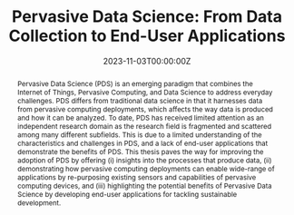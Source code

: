 ---
title: "Pervasive Data Science: From Data Collection to End-User Applications"
authors:
- admin 
#author_notes:
#- "Equal contribution"
#- "Equal contribution"
date: "2023-11-03T00:00:00Z"
#doi: "https://doi.org/10.1109/MC.2022.3143087"

# Schedule page publish date (NOT publication's date).
publishDate: "2023-11-03T00:00:00Z"

# Publication type.
# Accepts a single type but formatted as a YAML list (for Hugo requirements).
# Enter a publication type from the CSL standard.
publication_types: ["article-journal"] 
#publication_types: ["article"]

# Publication name and optional abbreviated publication name.
publication: Doctoral Thesis
publication_short: Doctoral Thesis

abstract: "Pervasive Data Science (PDS) is an emerging paradigm that combines the Internet of Things, Pervasive Computing, and Data Science to address everyday challenges. PDS differs from traditional data science in that it harnesses data from pervasive computing deployments, which affects the way data is produced and how it can be analyzed. To date, PDS has received limited attention as an independent research domain as the research field is fragmented and scattered among many different subfields. This is due to a limited understanding of the characteristics and challenges in PDS, and a lack of end-user applications that demonstrate the benefits of PDS. This thesis paves the way for improving the adoption of PDS by offering (i) insights into the processes that produce data, (ii) demonstrating how pervasive computing deployments can enable wide-range of applications by re-purposing existing sensors and capabilities of pervasive computing devices, and (iii) highlighting the potential benefits of Pervasive Data Science by developing end-user applications for tackling sustainable development."

# Summary. An optional shortened abstract.
#summary: "..."

#tags:
#- Source Themes

# Display this page in the Featured widget?
featured: false

# links:
# - name: ""
#   url: ""
url_pdf: "https://agustin-zuniga/AgustinZuniga-DoctoralDissertation.pdf"
#url_code: ''
#url_dataset: ''
#url_poster: ''
#url_project: ''
#url_slides: ''
#url_source: ''
#url_video: ''

# Featured image
# To use, add an image named `featured.jpg/png` to your page's folder. 
#image:
#  caption: 'Image credit: [**Unsplash**](https://unsplash.com/photos/jdD8gXaTZsc)'
#  focal_point: ""
#  preview_only: false

# Associated Projects (optional).
#   Associate this publication with one or more of your projects.
#   Simply enter your project's folder or file name without extension.
#   E.g. `internal-project` references `content/project/internal-project/index.md`.
#   Otherwise, set `projects: []`.
#projects: []

# Slides (optional).
#   Associate this publication with Markdown slides.
#   Simply enter your slide deck's filename without extension.
#   E.g. `slides: "example"` references `content/slides/example/index.md`.
#   Otherwise, set `slides: ""`.
# slides: example
# ---

# {{% callout note %}}
# Click the *Cite* button above to demo the feature to enable visitors to import publication metadata into their reference management software.
# {{% /callout %}}

# {{% callout note %}}
# Create your slides in Markdown - click the *Slides* button to check out the example.
# {{% /callout %}}

# Add the publication's **full text** or **supplementary notes** here. You can use rich formatting such as including [code, math, and images](https://wowchemy.com/docs/content/writing-markdown-latex/).
---